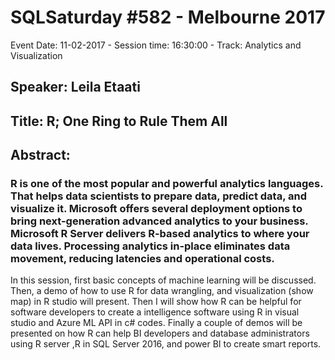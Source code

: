 # SQLSaturday #582 - Melbourne 2017
Event Date: 11-02-2017 - Session time: 16:30:00 - Track: Analytics and Visualization
## Speaker: Leila Etaati
## Title: R; One Ring to Rule Them All
## Abstract:
### R is one of the most popular and powerful analytics languages. That helps data scientists to prepare data, predict data, and visualize it. Microsoft offers several deployment options to bring next-generation advanced analytics to your business. Microsoft R Server delivers R-based analytics to where your data lives. Processing analytics in-place eliminates data movement, reducing latencies and operational costs. 
In this session, first basic concepts of machine learning will be discussed. Then, a demo of how to use R for data wrangling, and visualization (show map) in R studio will present. Then I will show how R can be helpful for software developers to create a intelligence software using R in visual studio and  Azure ML API in c# codes. Finally a couple of demos will be presented on how R can help BI developers and database administrators using  R server ,R in SQL Server 2016, and power BI to create smart reports.
